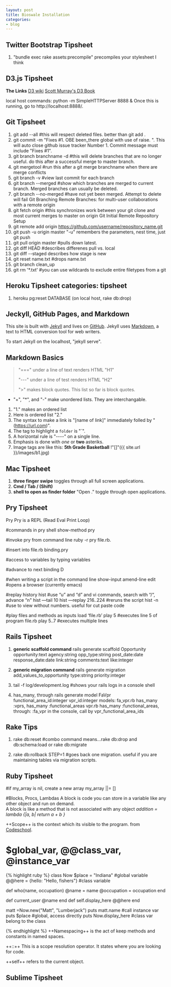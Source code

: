 ```yaml
---
layout: post
title: Bioswale Installation
categories:
- blog
---
```


Twitter Bootstrap Tipsheet
--------------------------
1. "bundle exec rake assets:precompile" precompiles your stylesheet I think


D3.js Tipsheet
--------------
**The Links** 
[D3 wiki](https://github.com/mbostock/d3/wiki)
[Scott Murray's D3 Book](http://alignedleft.com/tutorials/d3)

local host commands: 
python -m SimpleHTTPServer 8888 &
Once this is running, go to http://localhost:8888/.


Git Tipsheet
------------
1. git add --all #this will respect deleted files. better than git add .
2. git commit -m "Fixes #1. OBE been_there global with use of raise. ". This will auto close github issue tracker Number 1. Commit message must include "Fixes #1".
3. git branch branchname -d #this will delete branches that are no longer useful. do this after a successful merge to master branch.
4. git mergetool  #run this after a git merge branchname when there are merge conflicts
5. git branch -v  #view last commit for each branch
6. git branch --merged  #show which branches are merged to current branch. Merged branches can usually be deleted.
7. git branch --no-merged #have not yet been merged. Attempt to delete will fail
Git Branching Remote Branches: for multi-user collaborations with a remote origin
1. git fetch origin  #this synchronizes work between your git clone and most current merges to master on origin
Git Initial Remote Repository Setup
1. git remote add origin https://github.com/username/repository_name.git
2. git push -u origin master  "-u" remembers the parameters, nest time, just git push
3. git pull origin master  #pulls down latest.
4. git diff HEAD  #describes differenes pull vs. local
5. git diff --staged   describes how stage is new
6. git reset name.txt  #drops name.txt
7. git branch clean_up
8. git rm '*.txt'   #you can use wildcards to exclude entire filetypes from a git


Heroku Tipsheet   categories: tipsheet
---------------

1. heroku pg:reset DATABASE (on local host, rake db:drop)



Jeckyll, GitHub Pages, and Markdown
-----------------------------------
This site is built with [Jekyll](http://jekyllrb.com/) and lives on [GitHub](http://www.github.com). Jekyll uses [Markdown](http://daringfireball.net/projects/markdown/), a text to HTML conversion tool for web writers. 

To start Jekyll on the localhost, "jekyll serve".

Markdown Basics
--------------
> "===" under a line of text renders HTML "H1"
>
> "---" under a line of test renders HTML "H2"
>
> ">" makes block quotes. This list so far is block quotes.
>
+ "+", "*", and "-" make unordered lists. They are interchangable.

1. "1." makes an ordered list
2. Here is ordered list "2."
3. The syntax to make a link is  "[name of link]" immediately folled by "(https://url.com)".
4. The tag to highlight a `folder` is "`".
5. A horizontal rule is "----" on a single line.
6. Emphasis is done with *one* or **two** asteriks.
7. Image tags are like this: **5th Grade Basketball**
!"[]"({{ site.url }}/images/b1.jpg)

Mac Tipsheet
--------------
1. **three finger swipe** toggles through all full screen applications.
2. **Cmd / Tab / (Shift)**
3. **shell to open as finder folder** "Open ." toggle through open applications.


Pry Tipsheet
------------

Pry
Pry is a REPL (Read Eval Print Loop)

#commands in pry shell
show-method pry

#invoke pry from command line 
ruby -r pry file.rb.

#insert into file.rb
binding.pry

#access to variables by typing variables

#advance to next binding
<ctrl> D

#when writing a script in the command line
show-input
amend-line
edit  #opens a browser (currently emacs) 

#replay history
hist    #use “u” and “d” and vi commands, search with “/“, advance “n"
hist —tail 10
hist —replay 216..224 #reruns the script
hist -n   #use to view without numbers. useful for cut paste code

#play files and methods as inputs
load ‘file.rb’
play 5  #executes line 5 of program file.rb
play 5..7  #executes multiple lines

Rails Tipsheet
--------------
1. **generic scaffold command** rails generate scaffold Opportunity opportunity:text agency:string opp_type:string  post_date:date response_date:date link:string  comments:text like:integer

2. **generic migration command** rails generate migration add_values_to_opportunity type:string priority:integer

3. tail -f log/development.log  #shows your rails logs in a console shell

4. has_many, through
rails generate model FaVpr functional_area_id:integer vpr_id:integer
models: fa_vpr.rb  has_many :vprs, has_many :functional_areas
        vpr.rb    has_many :functional_areas, through: :fa_vpr
in the console, call by vpr_functional_area_ids



Rake Tips
---------
1. rake db:reset #combo command means...rake db:drop and db:schema:load or rake db:migrate

2. rake db:rollback STEP=1 #goes back one migration. useful if you are maintaining tables via migration scripts.




Ruby Tipsheet
--------------
#if my_array is nil, create a new array
my_array ||= []

#Blocks, Procs, Lambdas
A block is code you can store in a variable like any other object and run on demand.  
A block is like a method that is not associated with any object
*addition = lambda {|a, b| return a + b }*

++Scope++ is the context which its visible to the program.
from [Codeschool](http://www.codecademy.com/courses/ruby-beginner-en-MFiQ6/1/1?curriculum_id=5059f8619189a5000201fbcb).
# $global_var, @@class_var, @instance_var
{% highlight ruby %}
class Now
  $place = "Indiana" #global variable
  @@here = {hello: "Hello, fishers"} #class variable

  def who(name, occupation)
    @name = name
    @occupation = occupation
  end

  def current_user
    @name
  end
  def self.display_here
    @@here
  end

  matt =Now.new("Matt", "Lumberjack")
  puts matt.name  #call instance var
  puts $place  #global, access directly
  puts Now.display_here  #class var belong to the class

{% endhighlight %}
++Namespacing++ is the act of keep methods and constants in named spaces.

++::++ This is a scope resolution operator. It states where you are looking for code.

++self++ refers to the current object.

Sublime Tipsheet
----------------


